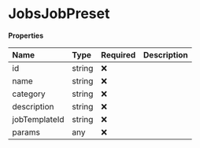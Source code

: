 # JobsJobPreset

**Properties**

| Name          | Type   | Required | Description |
| :------------ | :----- | :------- | :---------- |
| id            | string | ❌       |             |
| name          | string | ❌       |             |
| category      | string | ❌       |             |
| description   | string | ❌       |             |
| jobTemplateId | string | ❌       |             |
| params        | any    | ❌       |             |

<!-- This file was generated by liblab | https://liblab.com/ -->
